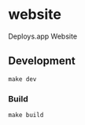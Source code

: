 # website

Deploys.app Website

## Development

```shell
make dev
```

### Build

```shell
make build
```

